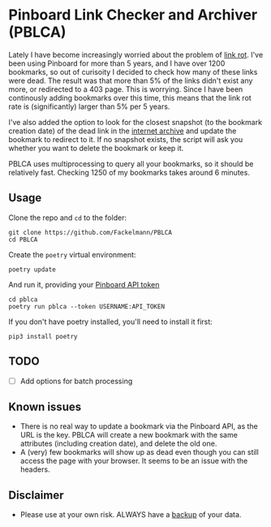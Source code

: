 # Pinboard Link Checker and Archiver (PBLCA)
Lately I have become increasingly worried about the problem of [link rot](https://www.gwern.net/Archiving-URLs). I've been using Pinboard for more than 5 years, and I have over 1200 bookmarks, so out of curisoity I decided to check how many of these links were dead. The result was that more than 5% of the links didn't exist any more, or redirected to a 403 page. This is worrying. Since I have been continously adding bookmarks over this time, this means that the link rot rate is (significantly) larger than 5% per 5 years.

I've also added the option to look for the closest snapshot (to the bookmark creation date) of the dead link in the [internet archive](archive.org) and update the bookmark to redirect to it. If no snapshot exists, the script will ask you whether you want to delete the bookmark or keep it.

PBLCA uses multiprocessing to query all your bookmarks, so it should be relatively fast. Checking 1250 of my bookmarks takes around 6 minutes.

## Usage

Clone the repo and `cd` to the folder:

```
git clone https://github.com/Fackelmann/PBLCA
cd PBLCA
```

Create the `poetry` virtual environment:

```
poetry update
```

And run it, providing your [Pinboard API token](https://pinboard.in/settings/password)

```
cd pblca
poetry run pblca --token USERNAME:API_TOKEN
```

If you don't have poetry installed, you'll need to install it first:

```
pip3 install poetry
```

## TODO
- [ ] Add options for batch processing

## Known issues
- There is no real way to update a bookmark via the Pinboard API, as the URL is the key. PBLCA will create a new bookmark with the same attributes (including creation date), and delete the old one.
- A (very) few bookmarks will show up as dead even though you can still access the page with your browser. It seems to be an issue with the headers.

## Disclaimer
- Please use at your own risk. ALWAYS have a [backup](https://pinboard.in/settings/backup) of your data.

